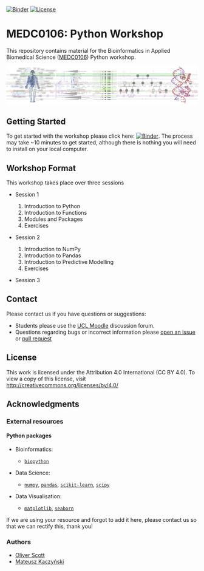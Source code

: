 [![Binder](https://mybinder.org/badge_logo.svg)](https://mybinder.org/v2/gh/MEDC0106/PythonWorkshop/main)
[![License](https://img.shields.io/badge/License-CC%20BY%204.0-lightgrey.svg)](https://github.com/MEDC0106/PythonWorkshop/blob/main/LICENSE)

# MEDC0106: Python Workshop

This repository contains material for the Bioinformatics in Applied Biomedical Science ([MEDC0106](https://www.ucl.ac.uk/module-catalogue/modules/bioinformatics-in-applied-biomedical-science-MEDC0106)) Python workshop.

<p align="center">
  <img src="resources/static/Banner.png" alt="MEDC0106 Banner" width="800"/>
  <br>
</p>

## Getting Started

To get started with the workshop please click here:
[![Binder](https://mybinder.org/badge_logo.svg)](https://mybinder.org/v2/gh/MEDC0106/PythonWorkshop/main).
The process may take ~10 minutes to get started, although there is nothing you will need to install on your local
computer.

## Workshop Format

This workshop takes place over three sessions

- Session 1
    1. Introduction to Python
    2. Introduction to Functions
    3. Modules and Packages 
    4. Exercises

- Session 2
    1. Introduction to NumPy
    2. Introduction to Pandas
    3. Introduction to Predictive Modelling
    4. Exercises

- Session 3

## Contact

Please contact us if you have questions or suggestions:

- Students please use the [UCL Moodle](https://moodle.ucl.ac.uk/course/view.php?id=20875) discussion forum.
- Questions regarding bugs or incorrect information please [open an issue](https://github.com/MEDC0106/PythonWorkshop/issues) or [pull request](https://github.com/MEDC0106/PythonWorkshop/pulls)

## License

This work is licensed under the Attribution 4.0 International (CC BY 4.0).
To view a copy of this license, visit http://creativecommons.org/licenses/by/4.0/

## Acknowledgments

### External resources

#### Python packages

- Bioinformatics:
    - [`biopython`](https://biopython.org/)
    
- Data Science:
    - [`numpy`](https://numpy.org/), [`pandas`](https://pandas.pydata.org/), [`scikit-learn`](https://scikit-learn.org/stable/), [`scipy`](https://scipy.org/)

- Data Visualisation:
    - [`matplotlib`](https://matplotlib.org/), [`seaborn`](https://seaborn.pydata.org/)

If we are using your resource and forgot to add it here, please contact us so that we can rectify this, thank you!

### Authors

- [Oliver Scott](https://github.com/OliverBScott) 
- [Mateusz Kaczyński](https://github.com/ellimilial)
